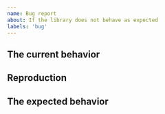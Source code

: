 ```yaml
---
name: Bug report
about: If the library does not behave as expected
labels: 'bug'
---
```


## The current behavior

<!--
  Please provide a clear and concise description of what the bug is. If this is
  a typechecking issue, make sure it cannot be easily resolved using `asContext`
  or another function for downcasting
  (https://github.com/ivan7237d/antiutils#functions-for-downcasting). Please
  test using the latest version of the library to make sure your issue has not
  already been fixed.
-->

## Reproduction

<!--
  Please provide a sandbox (e.g. https://codesandbox.io/s/new or
  https://stackblitz.com/), a link to a repository on GitHub, or provide a
  minimal code example that reproduces the problem.
-->

## The expected behavior

<!--
  Please provide a clear and concise description or code.
-->

<!--
Optional:

## Environment

## Possible solution

## Additional context

## Screenshots
-->
